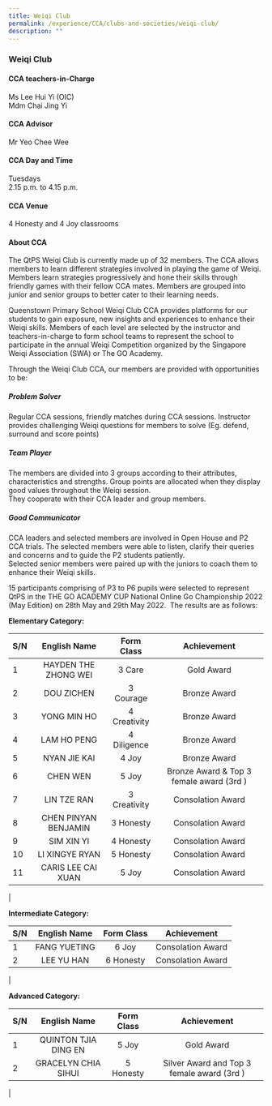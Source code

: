 ```yaml
---
title: Weiqi Club
permalink: /experience/CCA/clubs-and-societies/weiqi-club/
description: ""
---
```

### **Weiqi Club**

#### **CCA teachers-in-Charge**
Ms Lee Hui Yi (OIC)<br>
Mdm Chai Jing Yi

#### **CCA Advisor**
Mr Yeo Chee Wee

#### **CCA Day and Time**
Tuesdays<br>
2.15 p.m. to 4.15 p.m.

#### **CCA Venue**
4 Honesty and 4 Joy classrooms

#### **About CCA**
The QtPS Weiqi Club is currently made up of 32 members. The CCA allows members to learn different strategies involved in playing the game of Weiqi. Members learn strategies progressively and hone their skills through friendly games with their fellow CCA mates. Members are grouped into junior and senior groups to better cater to their learning needs.

Queenstown Primary School Weiqi Club CCA provides platforms for our students to gain exposure, new insights and experiences to enhance their Weiqi skills. Members of each level are selected by the instructor and teachers-in-charge to form school teams to represent the school to participate in the annual Weiqi Competition organized by the Singapore Weiqi Association (SWA) or The GO Academy.

Through the Weiqi Club CCA, our members are provided with opportunities to be:

##### **Problem Solver**
Regular CCA sessions, friendly matches during CCA sessions. Instructor provides challenging Weiqi questions for members to solve (Eg. defend, surround and score points)

##### **Team Player**
The members are divided into 3 groups according to their attributes, characteristics and strengths. Group points are allocated when they display good values throughout the Weiqi session.<br>
They cooperate with their CCA leader and group members.

##### **Good Communicator**
CCA leaders and selected members are involved in Open House and P2 CCA trials. The selected members were able to listen, clarify their queries and concerns and to guide the P2 students patiently.<br>
Selected senior members were paired up with the juniors to coach them to enhance their Weiqi skills.

15 participants comprising of P3 to P6 pupils were selected to represent QtPS in the THE GO ACADEMY CUP National Online Go Championship 2022 (May Edition) on 28th May and 29th May 2022.  The results are as follows:

**Elementary Category:**

| S/N | English Name | Form Class | Achievement |
|---|:---:|:---:|:---:|
| 1 | HAYDEN THE ZHONG WEI | 3 Care | Gold Award |
| 2 | DOU ZICHEN | 3 Courage | Bronze Award |
| 3 | YONG MIN HO | 4 Creativity | Bronze Award |
| 4 | LAM HO PENG | 4 Diligence | Bronze Award |
| 5 | NYAN JIE KAI | 4 Joy | Bronze Award |
| 6 | CHEN WEN | 5 Joy | Bronze Award & Top 3 female award (3rd ) |
| 7 | LIN TZE RAN | 3 Creativity | Consolation Award |
| 8 | CHEN PINYAN BENJAMIN | 3 Honesty | Consolation Award |
| 9 | SIM XIN YI | 4 Honesty | Consolation Award |
| 10 | LI XINGYE RYAN | 5 Honesty | Consolation Award |
| 11 | CARIS LEE CAI XUAN | 5 Joy | Consolation Award |
|

**Intermediate Category:**

| S/N | English Name | Form Class | Achievement |
|---|:---:|:---:|:---:|
| 1 | FANG YUETING | 6 Joy | Consolation Award |
| 2 | LEE YU HAN | 6 Honesty | Consolation Award |
|

**Advanced Category:**

| S/N | English Name | Form Class | Achievement |
|---|:---:|:---:|:---:|
| 1 | QUINTON TJIA DING EN | 5 Joy | Gold Award |
| 2 | GRACELYN CHIA SIHUI | 5 Honesty | Silver Award and Top 3 female award (3rd ) |
|

